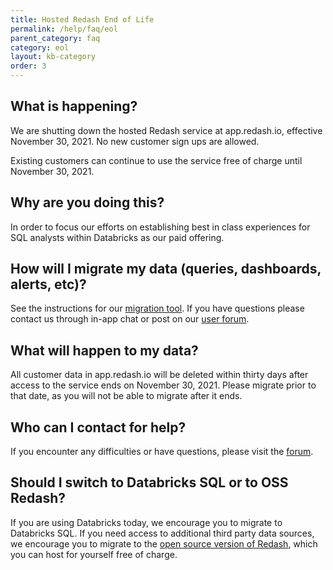 ```yaml
---
title: Hosted Redash End of Life
permalink: /help/faq/eol
parent_category: faq
category: eol
layout: kb-category
order: 3
---
```


## What is happening?

We are shutting down the hosted Redash service at app.redash.io, effective
November 30, 2021. No new customer sign ups are allowed.

Existing customers can continue to use the service free of charge until November
30, 2021.

## Why are you doing this?

In order to focus our efforts on establishing best in class experiences for SQL
analysts within Databricks as our paid offering.

## How will I migrate my data (queries, dashboards, alerts, etc)?

See the instructions for our [migration tool]. If you have questions please
contact us through in-app chat or post on our [user forum].

[migration tool]: https://github.com/getredash/redash-toolbelt/tree/master/redash_toolbelt/docs/redash-migrate
[user forum]: https://github.com/getredash/redash/discussions

## What will happen to my data?

All customer data in app.redash.io will be deleted within thirty days after
access to the service ends on November 30, 2021. Please migrate prior to that
date, as you will not be able to migrate after it ends.

## Who can I contact for help?

If you encounter any difficulties or have questions, please visit the
[forum](https://github.com/getredash/redash/discussions).

## Should I switch to Databricks SQL or to OSS Redash?

If you are using Databricks today, we encourage you to migrate to Databricks
SQL. If you need access to additional third party data sources, we encourage you
to migrate to the
[open source version of Redash](https://redash.io/help/open-source/setup), which
you can host for yourself free of charge.
